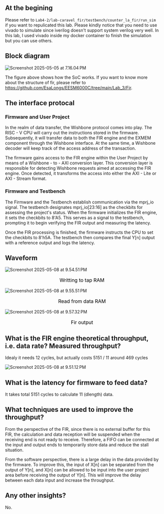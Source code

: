 ## At the begining
Please refer to `Lab4-2/lab-caravel_fir/testbench/counter_la_fir/run_sim` if you want to repulicated this lab. Please kindly notice that you need to use vivado to simulate since iverilog doesn't support system verilog very well. In this lab, I used vivado inside my docker container to finish the simulation but you can use others.

## Block diagram
![Screenshot 2025-05-05 at 7.16.04 PM](https://hackmd.io/_uploads/SkrqRfIlge.png)

The figure above shows how the SoC works. If you want to know more about the structure of fir, please refer to https://github.com/EsaLongs/EESM6000C/tree/main/Lab_3/Fir.

## The interface protocal

### Firmware and User Project
In the realm of data transfer, the Wishbone protocol comes into play. The RISC - V CPU will carry out the instructions stored in the firmware. Subsequently, it will transfer data to both the FIR engine and the EXMEM component through the Wishbone interface. At the same time, a Wishbone decoder will keep track of the access address of the transaction.

The firmware gains access to the FIR engine within the User Project by means of a Wishbone - to - AXI conversion layer. This conversion layer is responsible for detecting Wishbone requests aimed at accessing the FIR engine. Once detected, it transforms the access into either the AXI - Lite or AXI - Stream format.

### Firmware and Testbench
The Firmware and the Testbench establish communication via the mprj_io signal. The testbench designates mprj_io[23:16] as the checkbits for assessing the project's status. When the firmware initializes the FIR engine, it sets the checkbits to 8'A5. This serves as a signal to the testbench, prompting it to begin verifying the FIR output and measuring the latency.

Once the FIR processing is finished, the firmware instructs the CPU to set the checkbits to 8'h5A. The testbench then compares the final Y[n] output with a reference output and logs the latency.

## Waveform
![Screenshot 2025-05-08 at 9.54.51 PM](https://hackmd.io/_uploads/r1XvdE5glx.png)

<p style="text-align:center; color:black; font-size:16px;">Writting to tap RAM</p>

![Screenshot 2025-05-08 at 9.55.51 PM](https://hackmd.io/_uploads/rJHP_45xee.png)

<p style="text-align:center; color:black; font-size:16px;">Read from data RAM</p>

![Screenshot 2025-05-08 at 9.57.32 PM](https://hackmd.io/_uploads/S1vPONqglx.png)

<p style="text-align:center; color:black; font-size:16px;">Fir output</p>

## What is the FIR engine theoretical throughput, i.e. data rate? Measured throughput?
Idealy it needs 12 cycles, but actually costs 5151 / 11 around 469 cycles

![Screenshot 2025-05-08 at 9.51.12 PM](https://hackmd.io/_uploads/ByycO45xxe.png)


## What is the latency for firmware to feed data?
It takes total 5151 cycles to calculate 11 (dlength) data.

## What techniques are used to improve the throughput?
From the perspective of the FIR, since there is no external buffer for this FIR, the calculation and data reception will be suspended when the receiving end is not ready to receive. Therefore, a FIFO can be connected at the input and output ends to temporarily store data and reduce the stall situation.

From the software perspective, there is a large delay in the data provided by the firmware. To improve this, the input of X[n] can be separated from the output of Y[n], and X[n] can be allowed to be input into the user project area before receiving the output of Y[n]. This will improve the delay between each data input and increase the throughput.

## Any other insights?
No.